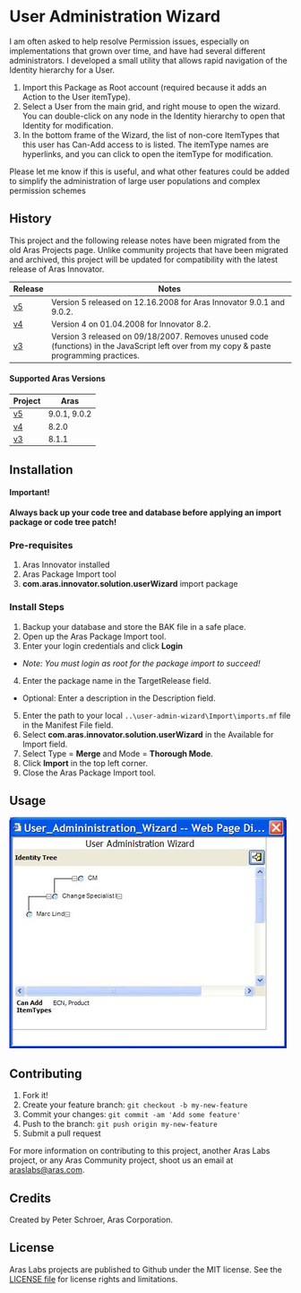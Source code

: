 # User Administration Wizard

I am often asked to help resolve Permission issues, especially on implementations that grown over time, and have had several different administrators. I developed a small utility that allows rapid navigation of the Identity hierarchy for a User.

1. Import this Package as Root account (required because it adds an Action to the User itemType).
2. Select a User from the main grid, and right mouse to open the wizard. You can double-click on any node in the Identity hierarchy to open that Identity for modification.
3. In the bottom frame of the Wizard, the list of non-core ItemTypes that this user has Can-Add access to is listed. The itemType names are hyperlinks, and you can click to open the itemType for modification.

Please let me know if this is useful, and what other features could be added to simplify the administration of large user populations and complex permission schemes

## History

This project and the following release notes have been migrated from the old Aras Projects page. Unlike community projects that have been migrated and archived, this project will be updated for compatibility with the latest release of Aras Innovator.

Release | Notes
--------|--------
[v5](https://github.com/ArasLabs/user-admin-wizard/releases/tag/v5) | Version 5 released on 12.16.2008 for Aras Innovator 9.0.1 and 9.0.2.
[v4](https://github.com/ArasLabs/user-admin-wizard/releases/tag/v4) | Version 4 on 01.04.2008 for Innovator 8.2.
[v3](https://github.com/ArasLabs/user-admin-wizard/releases/tag/v3) | Version 3 released on 09/18/2007. Removes unused code (functions) in the JavaScript left over from my copy & paste programming practices.

#### Supported Aras Versions

Project | Aras
--------|------
[v5](https://github.com/ArasLabs/user-admin-wizard/releases/tag/v5) | 9.0.1, 9.0.2
[v4](https://github.com/ArasLabs/user-admin-wizard/releases/tag/v4) | 8.2.0
[v3](https://github.com/ArasLabs/user-admin-wizard/releases/tag/v3) | 8.1.1

## Installation

#### Important!
**Always back up your code tree and database before applying an import package or code tree patch!**

### Pre-requisites

1. Aras Innovator installed
2. Aras Package Import tool
3. **com.aras.innovator.solution.userWizard** import package

### Install Steps

1. Backup your database and store the BAK file in a safe place.
2. Open up the Aras Package Import tool.
3. Enter your login credentials and click **Login**
  * _Note: You must login as root for the package import to succeed!_
4. Enter the package name in the TargetRelease field.
  * Optional: Enter a description in the Description field.
5. Enter the path to your local `..\user-admin-wizard\Import\imports.mf` file in the Manifest File field.
6. Select **com.aras.innovator.solution.userWizard** in the Available for Import field.
7. Select Type = **Merge** and Mode = **Thorough Mode**.
8. Click **Import** in the top left corner.
9. Close the Aras Package Import tool.

## Usage

![Screenshot of the User Administration Wizard](./Screenshots/UserAdminWizard.jpg)

## Contributing

1. Fork it!
2. Create your feature branch: `git checkout -b my-new-feature`
3. Commit your changes: `git commit -am 'Add some feature'`
4. Push to the branch: `git push origin my-new-feature`
5. Submit a pull request

For more information on contributing to this project, another Aras Labs project, or any Aras Community project, shoot us an email at araslabs@aras.com.

## Credits

Created by Peter Schroer, Aras Corporation.

## License

Aras Labs projects are published to Github under the MIT license. See the [LICENSE file](./LICENSE.md) for license rights and limitations.
